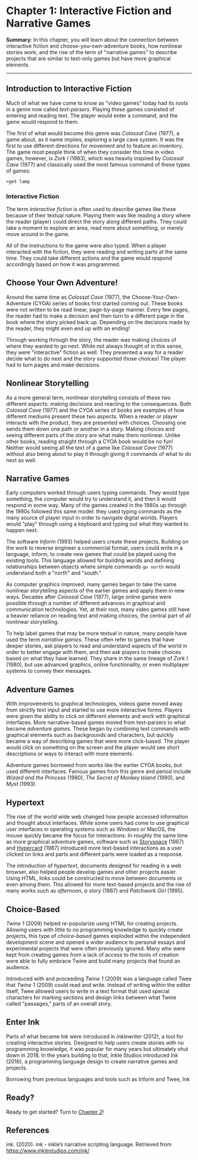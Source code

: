 # Chapter 1: Interactive Fiction and Narrative Games

**Summary**: In this chapter, you will learn about the connection between interactive fiction and choose-you-own-adventure books, how nonlinear stories work, and the rise of the term of "narrative games" to describe projects that are similar to text-only games but have more graphical elements.

---

## Introduction to Interactive Fiction

Much of what we have come to know as "video games" today had its roots in a genre now called *text-parsers*. Playing these games consisted of entering and reading text. The player would enter a command, and the game would respond to them.

The first of what would become this genre was *Colossal Cave* (1977), a game about, as it name implies, exploring a large cave system. It was the first to use different directions for movement and to feature an inventory. The game most people think of when they consider this time in video games, however, is *Zork I* (1983), which was heavily inspired by *Colossal Cave* (1977) and classically used the most famous command of these types of games:

```
>get lamp
```

### Interactive Fiction

The term *interactive fiction* is often used to describe games like these because of their textual nature. Playing them was like reading a story where the reader (player) could direct the story along different paths. They could take a moment to explore an area, read more about something, or merely move around in the game.

All of the instructions to the game were also typed. When a player interacted with the fiction, they were reading and writing parts at the same time. They could take different actions and the game would respond accordingly based on how it was programmed.

## Choose Your Own Adventure!

Around the same time as *Colossal Cave* (1977), the Choose-Your-Own-Adventure (CYOA) series of books first started coming out. These books were not written to be read linear, page-by-page manner. Every few pages, the reader had to make a decision and then turn to a different page in the book where the story picked back up. Depending on the decisions made by the reader, they might even end up with an ending! 

Through working through the story, the reader was making choices of where they wanted to go next. While not always thought of in this sense, they were "interactive" fiction as well. They presented a way for a reader decide what to do next and the story supported those choices! The player had to turn pages and make decisions.

## Nonlinear Storytelling

As a more general term, nonlinear storytelling consists of these two different aspects: making decisions and reacting to the consequences. Both *Colossal Cave* (1977) and the CYOA series of books are examples of how different mediums present these two aspects. When a reader or player interacts with the product, they are presented with choices. Choosing one sends them down one path or another in a story. Making choices and seeing different parts of the story are what make them nonlinear. Unlike other books, reading straight through a CYOA book would be no fun! Neither would seeing all the text of a game like *Colossal Cave* (1977) without also being about to play it through giving it commands of what to do next as well.

## Narrative Games

Early computers worked through users typing commands. They would type something, the computer would try to understand it, and then it would respond in some way. Many of the games created in the 1980s up through the 1990s followed this same model: they used typing commands as the many source of player input in order to navigate digital worlds. Players would "play" through using a keyboard and typing out what they wanted to happen next. 

The software *Inform* (1993) helped users create these projects. Building on the work to reverse engineer a commercial format, users could write in a language, inform, to create new games that could be played using the existing tools. This language allowed for building worlds and defining relationships between objects where simple commands `go north` would understand both a "north" and "south."

As computer graphics improved, many games began to take the same nonlinear storytelling aspects of the earlier games and apply them in new ways. Decades after *Colossal Cave* (1977), large online games were possible through a number of different advances in graphical and communication technologies. Yet, at their root, many video games still have a heavier reliance on reading text and making choices, the central part of all nonlinear storytelling.

To help label games that may be more textual in nature, many people have used the term *narrative games*. These often refer to games that have deeper stories, ask players to read and understand aspects of the world in order to better engage with them, and then ask players to make choices based on what they have learned. They share in the same lineage of *Zork I* (1980), but use advanced graphics, online functionality, or even multiplayer systems to convey their messages. 

## Adventure Games

With improvements to graphical technologies, videos game moved away from strictly text input and started to use more interactive forms. Players were given the ability to click on different elements and work with graphical interfaces. More narrative-based games moved from text-parsers to what became *adventure games*. These began by combining text commands with graphical elements such as backgrounds and characters, but quickly became a way of describing games that were more click-based. The player would click on something on the screen and the player would see short descriptions or ways to interact with more elements.

Adventure games borrowed from works like the earlier CYOA books, but used different interfaces. Famous games from this genre and period include *Wizard and the Princess* (1980), *The Secret of Monkey Island* (1990), and *Myst* (1993).

## Hypertext

The rise of the world wide web changed how people accessed information and thought about interfaces. While some users had come to use graphical user interfaces in operating systems such as Windows or MacOS, the mouse quickly became the focus for interactions. In roughly the same time as more graphical adventure games, software such as [Storyspace](https://en.wikipedia.org/wiki/Storyspace) (1987) and [Hypercard](https://en.wikipedia.org/wiki/HyperCard) (1987) introduced more text-based interactions as a user clicked on links and parts and different parts were loaded as a response.

The introduction of *hypertext*, documents designed for reading in a web browser, also helped people develop games and other projects easier. Using HTML, links could be constructed to move between documents or even among them. This allowed for more text-based projects and the rise of many works such as *afternoon, a story* (1987) and *Patchwork Girl* (1995).

## Choice-Based

*Twine 1* (2009) helped re-popularize using HTML for creating projects. Allowing users with little to no programming knowledge to quickly create projects, this type of *choice-based* games exploded within the independent development scene and opened a wider audience to personal essays and experimental projects that were often previously ignored. Many who were kept from creating games from a lack of access to the tools of creation were able to fully embrace Twine and build many projects that found an audience.

Introduced with and proceeding *Twine 1* (2009) was a language called Twee that *Twine 1* (2009) could read and write. Instead of writing within the editor itself, Twee allowed users to write in a text format that used special characters for marking sections and design links between what Twine called "passages," parts of an overall story.

## Enter Ink

Parts of what became Ink were introduced in *inklewriter* (2012), a tool for creating interactive stories. Designed to help users create stories with no programming knowledge, it was popular for many years but ultimately shut down in 2018. In the years building to that, Inkle Studios introduced *Ink* (2016), a programming language design to create narrative games and projects.

Borrowing from previous languages and tools such as Inform and Twee, Ink 

## Ready?

Ready to get started? Turn to [Chapter 2](../Chapter2/index.md)!

## References

ink. (2020). ink - inkle’s narrative scripting language. Retrieved from https://www.inklestudios.com/ink/

